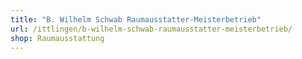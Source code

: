 ```yaml
---
title: "B. Wilhelm Schwab Raumausstatter-Meisterbetrieb"
url: /ittlingen/b-wilhelm-schwab-raumausstatter-meisterbetrieb/
shop: Raumausstattung
---
```

